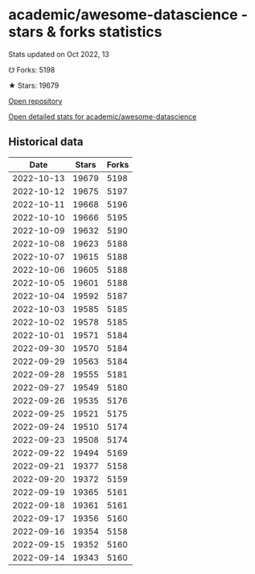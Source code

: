 # academic/awesome-datascience - stars & forks statistics

Stats updated on Oct 2022, 13

☋ Forks: 5198

★ Stars: 19679

[Open repository](https://github.com/academic/awesome-datascience)

[Open detailed stats for academic/awesome-datascience](https://reviewgithub.com/rep/academic/awesome-datascience)

## Historical data
| Date | Stars | Forks |
|------|-------|-------|
| 2022-10-13 | 19679 | 5198 | 
| 2022-10-12 | 19675 | 5197 | 
| 2022-10-11 | 19668 | 5196 | 
| 2022-10-10 | 19666 | 5195 | 
| 2022-10-09 | 19632 | 5190 | 
| 2022-10-08 | 19623 | 5188 | 
| 2022-10-07 | 19615 | 5188 | 
| 2022-10-06 | 19605 | 5188 | 
| 2022-10-05 | 19601 | 5188 | 
| 2022-10-04 | 19592 | 5187 | 
| 2022-10-03 | 19585 | 5185 | 
| 2022-10-02 | 19578 | 5185 | 
| 2022-10-01 | 19571 | 5184 | 
| 2022-09-30 | 19570 | 5184 | 
| 2022-09-29 | 19563 | 5184 | 
| 2022-09-28 | 19555 | 5181 | 
| 2022-09-27 | 19549 | 5180 | 
| 2022-09-26 | 19535 | 5176 | 
| 2022-09-25 | 19521 | 5175 | 
| 2022-09-24 | 19510 | 5174 | 
| 2022-09-23 | 19508 | 5174 | 
| 2022-09-22 | 19494 | 5169 | 
| 2022-09-21 | 19377 | 5158 | 
| 2022-09-20 | 19372 | 5159 | 
| 2022-09-19 | 19365 | 5161 | 
| 2022-09-18 | 19361 | 5161 | 
| 2022-09-17 | 19356 | 5160 | 
| 2022-09-16 | 19354 | 5158 | 
| 2022-09-15 | 19352 | 5160 | 
| 2022-09-14 | 19343 | 5160 | 

